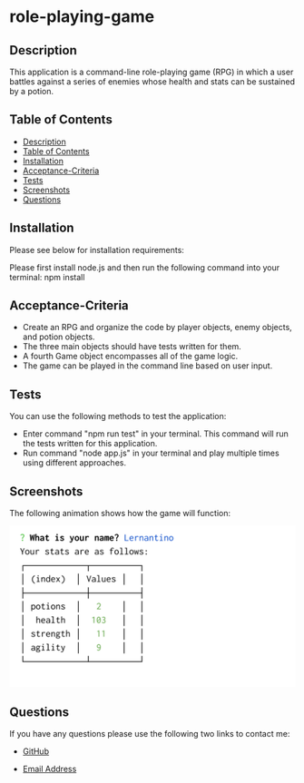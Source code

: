 # role-playing-game

## Description

This application is a command-line role-playing game (RPG) in which a user battles against a series of enemies whose health and stats can be sustained by a potion.

## Table of Contents

* [Description](#description)
* [Table of Contents](#table-of-contents)
* [Installation](#installation)
* [Acceptance-Criteria](#acceptance-criteria)
* [Tests](#tests)
* [Screenshots](#screenshots)
* [Questions](#questions)

## Installation

Please see below for installation requirements:

Please first install node.js and then run the following command into your terminal: npm install

## Acceptance-Criteria

* Create an RPG and organize the code by player objects, enemy objects, and potion objects.
* The three main objects should have tests written for them.
* A fourth Game object encompasses all of the game logic.
* The game can be played in the command line based on user input.

## Tests

You can use the following methods to test the application:
* Enter command "npm run test" in your terminal. This command will run the tests written for this application.
* Run command "node app.js" in your terminal and play multiple times using different approaches.

## Screenshots

The following animation shows how the game will function:

![alt=RPG-game-functionality](./utils/images/RPG-game-functionality.gif)

## Questions
If you have any questions please use the following two links to contact me:

* [GitHub](https://github.com/sshahram)

* [Email Address](mailto:shirin.shahram23@gmail.com)